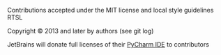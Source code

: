 Contributions accepted under the MIT license
    and local style guidelines
    RTSL

Copyright © 2013 and later by authors (see git log)

JetBrains will donate full licenses of their [PyCharm IDE](https://www.jetbrains.com/pycharm/) to contributors 
